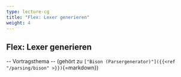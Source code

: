 ```yaml
---
type: lecture-cg
title: "Flex: Lexer generieren"
weight: 4
---
```



## Flex: Lexer generieren

-- Vortragsthema --  (gehört zu `["Bison (Parsergenerator)"]({{<ref "/parsing/bison" >}})`{=markdown})

